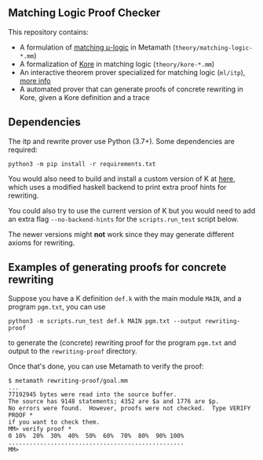 Matching Logic Proof Checker
----------------------------

This repository contains:

-   A formulation of [matching μ-logic](http://www.matching-logic.org/index.php/Matching_Logic) in Metamath
    (`theory/matching-logic-*.mm`)
-   A formalization of [Kore](https://github.com/kframework/kore) in matching logic (`theory/kore-*.mm`)
-   An interactive theorem prover specialized for matching logic (`ml/itp`), [more info](ml/itp)
-   A automated prover that can generate proofs of concrete rewriting in Kore,
    given a Kore definition and a trace

Dependencies
------------

The itp and rewrite prover use Python (3.7+). Some dependencies are required:

    python3 -m pip install -r requirements.txt

You would also need to build and install a custom version of K at [here](https://github.com/rod-lin/k/tree/matching-logic-proof-checker),
which uses a modified haskell backend to print extra proof hints for rewriting.

You could also try to use the current version of K but
you would need to add an extra flag `--no-backend-hints` for the `scripts.run_test`
script below.

The newer versions might **not** work since they may generate different axioms for rewriting.

Examples of generating proofs for concrete rewriting
----------------------------------------------------

Suppose you have a K definition `def.k` with the main module `MAIN`, and a
program `pgm.txt`, you can use

    python3 -m scripts.run_test def.k MAIN pgm.txt --output rewriting-proof

to generate the (concrete) rewriting proof for the program `pgm.txt` and output
to the `rewriting-proof` directory.

Once that's done, you can use Metamath to verify the proof:

    $ metamath rewriting-proof/goal.mm
    ...
    77192945 bytes were read into the source buffer.
    The source has 9148 statements; 4352 are $a and 1776 are $p.
    No errors were found.  However, proofs were not checked.  Type VERIFY PROOF *
    if you want to check them.
    MM> verify proof *
    0 10%  20%  30%  40%  50%  60%  70%  80%  90% 100%
    ..................................................
    MM>

